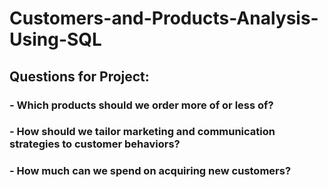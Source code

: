 # Customers-and-Products-Analysis-Using-SQL

## Questions for Project: 

### - Which products should we order more of or less of?
### - How should we tailor marketing and communication strategies to customer behaviors?
### - How much can we spend on acquiring new customers?
